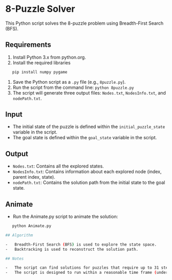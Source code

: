 
# 8-Puzzle Solver

This Python script solves the 8-puzzle problem using Breadth-First Search (BFS).

## Requirements
1. Install Python 3.x from python.org.
2. Install the required libraries
 ```bash
    pip install numpy pygame
```


1.  Save the Python script as a `.py` file (e.g., `8puzzle.py`).
2.  Run the script from the command line: `python 8puzzle.py`
3.  The script will generate three output files: `Nodes.txt`, `NodesInfo.txt`, and `nodePath.txt`.

## Input

-   The initial state of the puzzle is defined within the `initial_puzzle_state` variable in the script.
-   The goal state is defined within the `goal_state` variable in the script.

## Output

-   `Nodes.txt`: Contains all the explored states.
-   `NodesInfo.txt`: Contains information about each explored node (index, parent index, state).
-   `nodePath.txt`: Contains the solution path from the initial state to the goal state.

## Animate

- Run the Animate.py script to animate the solution:
 ```bash
    python Animate.py

## Algorithm

-   Breadth-First Search (BFS) is used to explore the state space.
-   Backtracking is used to reconstruct the solution path.

## Notes

-   The script can find solutions for puzzles that require up to 31 steps.
-   The script is designed to run within a reasonable time frame (under   /10 minutes).
